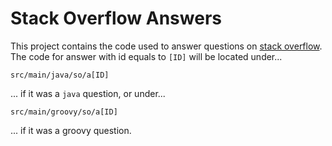 # Stack Overflow Answers

This project contains the code used to answer questions on [stack overflow](https://stackoverflow.com/users/11392116/marco-r). The code for answer with id equals to `[ID]` will be located under...

```
src/main/java/so/a[ID]
```

... if it was a `java` question, or under...

```
src/main/groovy/so/a[ID]
```

... if it was a groovy question.